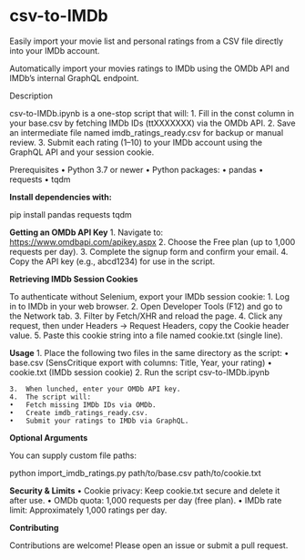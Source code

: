 # csv-to-IMDb
Easily import your movie list and personal ratings from a CSV file directly into your IMDb account.



Automatically import your movies ratings to IMDb using the OMDb API and IMDb’s internal GraphQL endpoint.

Description

csv-to-IMDb.ipynb is a one-stop script that will:
	1.	Fill in the const column in your base.csv by fetching IMDb IDs (ttXXXXXXX) via the OMDb API.
	2.	Save an intermediate file named imdb_ratings_ready.csv for backup or manual review.
	3.	Submit each rating (1–10) to your IMDb account using the GraphQL API and your session cookie.

Prerequisites
	•	Python 3.7 or newer
	•	Python packages:
	•	pandas
	•	requests
	•	tqdm

**Install dependencies with:**

pip install pandas requests tqdm


**Getting an OMDb API Key**
	1.	Navigate to: https://www.omdbapi.com/apikey.aspx
	2.	Choose the Free plan (up to 1,000 requests per day).
	3.	Complete the signup form and confirm your email.
	4.	Copy the API key (e.g., abcd1234) for use in the script.

**Retrieving IMDb Session Cookies**

To authenticate without Selenium, export your IMDb session cookie:
	1.	Log in to IMDb in your web browser.
	2.	Open Developer Tools (F12) and go to the Network tab.
	3.	Filter by Fetch/XHR and reload the page.
	4.	Click any request, then under Headers → Request Headers, copy the Cookie header value.
	5.	Paste this cookie string into a file named cookie.txt (single line).

**Usage**
	1.	Place the following two files in the same directory as the script:
	•	base.csv (SensCritique export with columns: Title, Year, your rating)
	•	cookie.txt (IMDb session cookie)
	2.	Run the script csv-to-IMDb.ipynb


	3.	When lunched, enter your OMDb API key.
	4.	The script will:
	•	Fetch missing IMDb IDs via OMDb.
	•	Create imdb_ratings_ready.csv.
	•	Submit your ratings to IMDb via GraphQL.

**Optional Arguments**

You can supply custom file paths:

python import_imdb_ratings.py path/to/base.csv path/to/cookie.txt

**Security & Limits**
	•	Cookie privacy: Keep cookie.txt secure and delete it after use.
	•	OMDb quota: 1,000 requests per day (free plan).
	•	IMDb rate limit: Approximately 1,000 ratings per day.

**Contributing**

Contributions are welcome! Please open an issue or submit a pull request.

